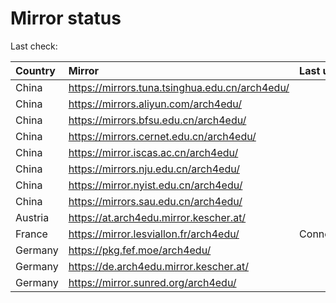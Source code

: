 <script src="./time.js"></script>
# Mirror status
Last check: <script type="text/javascript">localize(1707639644.820993);</script>

|Country|Mirror|Last update|
|:------|:-----|:----------|
|China|https://mirrors.tuna.tsinghua.edu.cn/arch4edu/|<script type="text/javascript">localize(1707633064);</script>|
|China|https://mirrors.aliyun.com/arch4edu/|<script type="text/javascript">localize(1707589735);</script>|
|China|https://mirrors.bfsu.edu.cn/arch4edu/|<script type="text/javascript">localize(1707633064);</script>|
|China|https://mirrors.cernet.edu.cn/arch4edu/|<script type="text/javascript">localize(1707589735);</script>|
|China|https://mirror.iscas.ac.cn/arch4edu/|<script type="text/javascript">localize(1707589735);</script>|
|China|https://mirrors.nju.edu.cn/arch4edu/|<script type="text/javascript">localize(1707589735);</script>|
|China|https://mirror.nyist.edu.cn/arch4edu/|<script type="text/javascript">localize(1707589735);</script>|
|China|https://mirrors.sau.edu.cn/arch4edu/|<script type="text/javascript">localize(1707589735);</script>|
|Austria|https://at.arch4edu.mirror.kescher.at/|<script type="text/javascript">localize(1707633064);</script>|
|France|https://mirror.lesviallon.fr/arch4edu/|ConnectTimeout|
|Germany|https://pkg.fef.moe/arch4edu/|<script type="text/javascript">localize(1707633064);</script>|
|Germany|https://de.arch4edu.mirror.kescher.at/|<script type="text/javascript">localize(1707633064);</script>|
|Germany|https://mirror.sunred.org/arch4edu/|<script type="text/javascript">localize(1707633064);</script>|

<script src="./tablefilter/tablefilter.js"></script>
<script src="./table.js"></script>